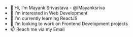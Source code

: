 - 👋 Hi, I’m Mayank Srivastava - @iMayanksriva
- 👀 I’m interested in Web Development
- 🌱 I’m currently learning ReactJS
- 💞️ I’m looking to work on Frontend Development projects
- 📫 Reach me via my Email

<!---
iMayanksriva/iMayanksriva is a ✨ special ✨ repository because its `README.md` (this file) appears on your GitHub profile.
You can click the Preview link to take a look at your changes.
--->
